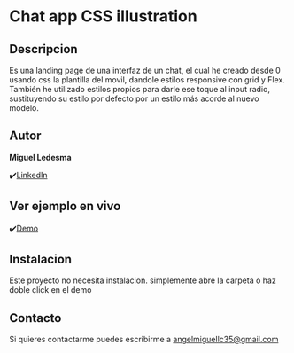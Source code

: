 # Chat app CSS illustration

## Descripcion

Es una landing page de una interfaz de un chat, el cual he creado desde 0 usando css la plantilla del movil, dandole estilos responsive con grid y Flex.
También he utilizado estilos propios para darle ese toque al input radio, sustituyendo su estilo por defecto por un estilo más acorde al nuevo modelo.





## Autor 
**Miguel Ledesma**

✔️[LinkedIn](https://www.linkedin.com/in/miguelledesmac)


## Ver ejemplo en vivo
✔️[Demo](https://miguelledesmac.github.io/chat-app-css-illustration-master/index.html)

## Instalacion
Este proyecto no necesita instalacion. simplemente abre la carpeta o haz doble click en el demo

## Contacto
Si quieres contactarme puedes escribirme a angelmiguellc35@gmail.com
